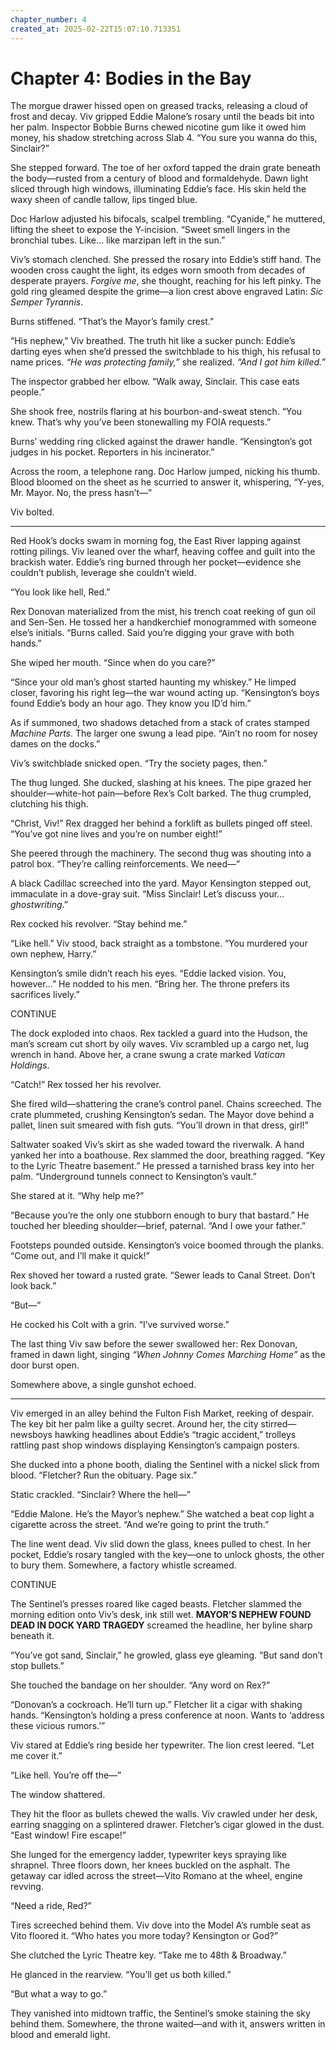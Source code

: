 ```yaml
---
chapter_number: 4
created_at: 2025-02-22T15:07:10.713351
---
```

# Chapter 4: Bodies in the Bay  

The morgue drawer hissed open on greased tracks, releasing a cloud of frost and decay. Viv gripped Eddie Malone’s rosary until the beads bit into her palm. Inspector Bobbie Burns chewed nicotine gum like it owed him money, his shadow stretching across Slab 4. “You sure you wanna do this, Sinclair?”  

She stepped forward. The toe of her oxford tapped the drain grate beneath the body—rusted from a century of blood and formaldehyde. Dawn light sliced through high windows, illuminating Eddie’s face. His skin held the waxy sheen of candle tallow, lips tinged blue.  

Doc Harlow adjusted his bifocals, scalpel trembling. “Cyanide,” he muttered, lifting the sheet to expose the Y-incision. “Sweet smell lingers in the bronchial tubes. Like… like marzipan left in the sun.”  

Viv’s stomach clenched. She pressed the rosary into Eddie’s stiff hand. The wooden cross caught the light, its edges worn smooth from decades of desperate prayers. *Forgive me*, she thought, reaching for his left pinky. The gold ring gleamed despite the grime—a lion crest above engraved Latin: *Sic Semper Tyrannis*.  

Burns stiffened. “That’s the Mayor’s family crest.”  

“His nephew,” Viv breathed. The truth hit like a sucker punch: Eddie’s darting eyes when she’d pressed the switchblade to his thigh, his refusal to name prices. *“He was protecting family,”* she realized. *“And I got him killed.”*  

The inspector grabbed her elbow. “Walk away, Sinclair. This case eats people.”  

She shook free, nostrils flaring at his bourbon-and-sweat stench. “You knew. That’s why you’ve been stonewalling my FOIA requests.”  

Burns’ wedding ring clicked against the drawer handle. “Kensington’s got judges in his pocket. Reporters in his incinerator.”  

Across the room, a telephone rang. Doc Harlow jumped, nicking his thumb. Blood bloomed on the sheet as he scurried to answer it, whispering, “Y-yes, Mr. Mayor. No, the press hasn’t—”  

Viv bolted.  

---  

Red Hook’s docks swam in morning fog, the East River lapping against rotting pilings. Viv leaned over the wharf, heaving coffee and guilt into the brackish water. Eddie’s ring burned through her pocket—evidence she couldn’t publish, leverage she couldn’t wield.  

“You look like hell, Red.”  

Rex Donovan materialized from the mist, his trench coat reeking of gun oil and Sen-Sen. He tossed her a handkerchief monogrammed with someone else’s initials. “Burns called. Said you’re digging your grave with both hands.”  

She wiped her mouth. “Since when do you care?”  

“Since your old man’s ghost started haunting my whiskey.” He limped closer, favoring his right leg—the war wound acting up. “Kensington’s boys found Eddie’s body an hour ago. They know you ID’d him.”  

As if summoned, two shadows detached from a stack of crates stamped *Machine Parts*. The larger one swung a lead pipe. “Ain’t no room for nosey dames on the docks.”  

Viv’s switchblade snicked open. “Try the society pages, then.”  

The thug lunged. She ducked, slashing at his knees. The pipe grazed her shoulder—white-hot pain—before Rex’s Colt barked. The thug crumpled, clutching his thigh.  

“Christ, Viv!” Rex dragged her behind a forklift as bullets pinged off steel. “You’ve got nine lives and you’re on number eight!”  

She peered through the machinery. The second thug was shouting into a patrol box. “They’re calling reinforcements. We need—”  

A black Cadillac screeched into the yard. Mayor Kensington stepped out, immaculate in a dove-gray suit. “Miss Sinclair! Let’s discuss your… *ghostwriting*.”  

Rex cocked his revolver. “Stay behind me.”  

“Like hell.” Viv stood, back straight as a tombstone. “You murdered your own nephew, Harry.”  

Kensington’s smile didn’t reach his eyes. “Eddie lacked vision. You, however…” He nodded to his men. “Bring her. The throne prefers its sacrifices lively.”  

CONTINUE  

The dock exploded into chaos. Rex tackled a guard into the Hudson, the man’s scream cut short by oily waves. Viv scrambled up a cargo net, lug wrench in hand. Above her, a crane swung a crate marked *Vatican Holdings*.  

“Catch!” Rex tossed her his revolver.  

She fired wild—shattering the crane’s control panel. Chains screeched. The crate plummeted, crushing Kensington’s sedan. The Mayor dove behind a pallet, linen suit smeared with fish guts. “You’ll drown in that dress, girl!”  

Saltwater soaked Viv’s skirt as she waded toward the riverwalk. A hand yanked her into a boathouse. Rex slammed the door, breathing ragged. “Key to the Lyric Theatre basement.” He pressed a tarnished brass key into her palm. “Underground tunnels connect to Kensington’s vault.”  

She stared at it. “Why help me?”  

“Because you’re the only one stubborn enough to bury that bastard.” He touched her bleeding shoulder—brief, paternal. “And I owe your father.”  

Footsteps pounded outside. Kensington’s voice boomed through the planks. “Come out, and I’ll make it quick!”  

Rex shoved her toward a rusted grate. “Sewer leads to Canal Street. Don’t look back.”  

“But—”  

He cocked his Colt with a grin. “I’ve survived worse.”  

The last thing Viv saw before the sewer swallowed her: Rex Donovan, framed in dawn light, singing *“When Johnny Comes Marching Home”* as the door burst open.  

Somewhere above, a single gunshot echoed.  

---  

Viv emerged in an alley behind the Fulton Fish Market, reeking of despair. The key bit her palm like a guilty secret. Around her, the city stirred—newsboys hawking headlines about Eddie’s “tragic accident,” trolleys rattling past shop windows displaying Kensington’s campaign posters.  

She ducked into a phone booth, dialing the Sentinel with a nickel slick from blood. “Fletcher? Run the obituary. Page six.”  

Static crackled. “Sinclair? Where the hell—”  

“Eddie Malone. He’s the Mayor’s nephew.” She watched a beat cop light a cigarette across the street. “And we’re going to print the truth.”  

The line went dead. Viv slid down the glass, knees pulled to chest. In her pocket, Eddie’s rosary tangled with the key—one to unlock ghosts, the other to bury them. Somewhere, a factory whistle screamed.  

CONTINUE  

The Sentinel’s presses roared like caged beasts. Fletcher slammed the morning edition onto Viv’s desk, ink still wet. **MAYOR’S NEPHEW FOUND DEAD IN DOCK YARD TRAGEDY** screamed the headline, her byline sharp beneath it.  

“You’ve got sand, Sinclair,” he growled, glass eye gleaming. “But sand don’t stop bullets.”  

She touched the bandage on her shoulder. “Any word on Rex?”  

“Donovan’s a cockroach. He’ll turn up.” Fletcher lit a cigar with shaking hands. “Kensington’s holding a press conference at noon. Wants to ‘address these vicious rumors.’”  

Viv stared at Eddie’s ring beside her typewriter. The lion crest leered. “Let me cover it.”  

“Like hell. You’re off the—”  

The window shattered.  

They hit the floor as bullets chewed the walls. Viv crawled under her desk, earring snagging on a splintered drawer. Fletcher’s cigar glowed in the dust. “East window! Fire escape!”  

She lunged for the emergency ladder, typewriter keys spraying like shrapnel. Three floors down, her knees buckled on the asphalt. The getaway car idled across the street—Vito Romano at the wheel, engine revving.  

“Need a ride, Red?”  

Tires screeched behind them. Viv dove into the Model A’s rumble seat as Vito floored it. “Who hates you more today? Kensington or God?”  

She clutched the Lyric Theatre key. “Take me to 48th & Broadway.”  

He glanced in the rearview. “You’ll get us both killed.”  

“But what a way to go.”  

They vanished into midtown traffic, the Sentinel’s smoke staining the sky behind them. Somewhere, the throne waited—and with it, answers written in blood and emerald light.